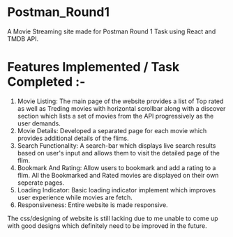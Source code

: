 # Postman_Round1
A Movie Streaming site made for Postman Round 1 Task using React and TMDB API. 

# Features Implemented / Task Completed :- 
1) Movie Listing: The main page of the website provides a list of Top rated as well as Treding movies with horizontal scrollbar along with a discover section which lists a set of movies from the API progressively as the user demands.
2) Movie Details: Developed a separated page for each movie which provides additional details of the flims.
3) Search Functionality: A search-bar which displays live search results based on user's input and allows them to visit the detailed page of the flim.
4) Bookmark And Rating: Allow users to bookmark and add a rating to a flim. All the Bookmarked and Rated movies are displayed on their own seperate pages.
5) Loading Indicator: Basic loading indicator implement which improves user experience while movies are fetch.
6) Responsiveness: Entire website is made responsive.

The css/designing of website is still lacking due to me unable to come up with good designs which definitely need to be improved in the future. 
